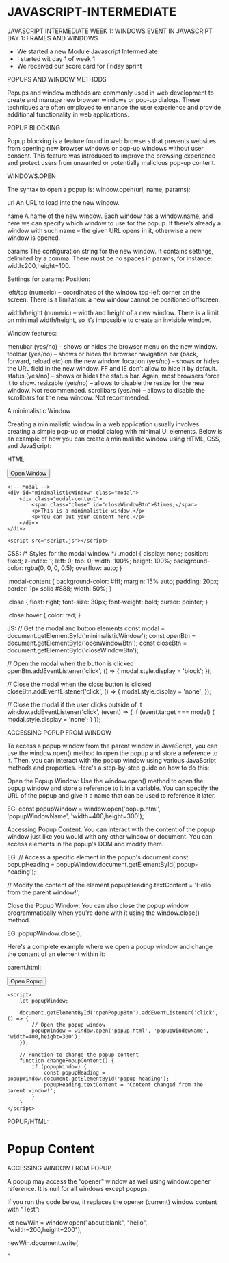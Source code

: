 # JAVASCRIPT-INTERMEDIATE

JAVASCRIPT INTERMEDIATE
WEEK 1: WINDOWS EVENT IN JAVASCRIPT
DAY 1: FRAMES AND WINDOWS
-	We started a new Module Javascript Intermediate
-	I started wit day 1 of week 1
-	We received our score card for Friday sprint

POPUPS AND WINDOW METHODS

Popups and window methods are commonly used in web development to create and manage new browser windows or pop-up dialogs. These techniques are often employed to enhance the user experience and provide additional functionality in web applications.

POPUP BLOCKING

Popup blocking is a feature found in web browsers that prevents websites from opening new browser windows or pop-up windows without user consent. This feature was introduced to improve the browsing experience and protect users from unwanted or potentially malicious pop-up content.

WINDOWS.OPEN

The syntax to open a popup is: window.open(url, name, params):

url
An URL to load into the new window.

name
A name of the new window. Each window has a window.name, and here we can specify which window to use for the popup. If there’s already a window with such name – the given URL opens in it, otherwise a new window is opened.

params
The configuration string for the new window. It contains settings, delimited by a comma. There must be no spaces in params, for instance: width:200,height=100.

Settings for params:
Position:

left/top (numeric) – coordinates of the window top-left corner on the screen. There is a limitation: a new window cannot be positioned offscreen.

width/height (numeric) – width and height of a new window. There is a limit on minimal width/height, so it’s impossible to create an invisible window.

Window features:

menubar (yes/no) – shows or hides the browser menu on the new window.
toolbar (yes/no) – shows or hides the browser navigation bar (back, forward, reload etc) on the new window.
location (yes/no) – shows or hides the URL field in the new window. FF and IE don’t allow to hide it by default.
status (yes/no) – shows or hides the status bar. Again, most browsers force it to show.
resizable (yes/no) – allows to disable the resize for the new window. Not recommended.
scrollbars (yes/no) – allows to disable the scrollbars for the new window. Not recommended.

A minimalistic Window

Creating a minimalistic window in a web application usually involves creating a simple pop-up or modal dialog with minimal UI elements. Below is an example of how you can create a minimalistic window using HTML, CSS, and JavaScript:

HTML:
<!DOCTYPE html>
<html lang="en">
<head>
    <meta charset="UTF-8">
    <meta name="viewport" content="width=device-width, initial-scale=1.0">
    <title>Minimalistic Window</title>
    <link rel="stylesheet" href="styles.css">
</head>
<body>
    <button id="openWindowBtn">Open Window</button>

    <!-- Modal -->
    <div id="minimalisticWindow" class="modal">
        <div class="modal-content">
            <span class="close" id="closeWindowBtn">&times;</span>
            <p>This is a minimalistic window.</p>
            <p>You can put your content here.</p>
        </div>
    </div>

    <script src="script.js"></script>
</body>
</html>

CSS: 
/* Styles for the modal window */
.modal {
    display: none;
    position: fixed;
    z-index: 1;
    left: 0;
    top: 0;
    width: 100%;
    height: 100%;
    background-color: rgba(0, 0, 0, 0.5);
    overflow: auto;
}

.modal-content {
    background-color: #fff;
    margin: 15% auto;
    padding: 20px;
    border: 1px solid #888;
    width: 50%;
}

.close {
    float: right;
    font-size: 30px;
    font-weight: bold;
    cursor: pointer;
}

.close:hover {
    color: red;
}

JS: 
// Get the modal and button elements
const modal = document.getElementById('minimalisticWindow');
const openBtn = document.getElementById('openWindowBtn');
const closeBtn = document.getElementById('closeWindowBtn');

// Open the modal when the button is clicked
openBtn.addEventListener('click', () => {
    modal.style.display = 'block';
});

// Close the modal when the close button is clicked
closeBtn.addEventListener('click', () => {
    modal.style.display = 'none';
});

// Close the modal if the user clicks outside of it
window.addEventListener('click', (event) => {
    if (event.target === modal) {
        modal.style.display = 'none';
    }
});

ACCESSING POPUP FROM WINDOW

To access a popup window from the parent window in JavaScript, you can use the window.open() method to open the popup and store a reference to it. Then, you can interact with the popup window using various JavaScript methods and properties. Here's a step-by-step guide on how to do this:

Open the Popup Window:
Use the window.open() method to open the popup window and store a reference to it in a variable. You can specify the URL of the popup and give it a name that can be used to reference it later.

EG:
const popupWindow = window.open('popup.html', 'popupWindowName', 'width=400,height=300');

Accessing Popup Content:
You can interact with the content of the popup window just like you would with any other window or document. You can access elements in the popup's DOM and modify them.

EG:
// Access a specific element in the popup's document
const popupHeading = popupWindow.document.getElementById('popup-heading');

// Modify the content of the element
popupHeading.textContent = 'Hello from the parent window!';

Close the Popup Window:
You can also close the popup window programmatically when you're done with it using the window.close() method.

EG:
popupWindow.close();

Here's a complete example where we open a popup window and change the content of an element within it:

parent.html:
<!DOCTYPE html>
<html lang="en">
<head>
    <meta charset="UTF-8">
    <meta name="viewport" content="width=device-width, initial-scale=1.0">
    <title>Parent Window</title>
</head>
<body>
    <button id="openPopupBtn">Open Popup</button>
    
    <script>
        let popupWindow;

        document.getElementById('openPopupBtn').addEventListener('click', () => {
            // Open the popup window
            popupWindow = window.open('popup.html', 'popupWindowName', 'width=400,height=300');
        });

        // Function to change the popup content
        function changePopupContent() {
            if (popupWindow) {
                const popupHeading = popupWindow.document.getElementById('popup-heading');
                popupHeading.textContent = 'Content changed from the parent window!';
            }
        }
    </script>
</body>
</html>
 
POPUP/HTML:
<!DOCTYPE html>
<html lang="en">
<head>
    <meta charset="UTF-8">
    <meta name="viewport" content="width=device-width, initial-scale=1.0">
    <title>Popup Window</title>
</head>
<body>
    <h1 id="popup-heading">Popup Content</h1>
</body>
</html>

ACCESSING WINDOW FROM POPUP

A popup may access the “opener” window as well using window.opener reference. It is null for all windows except popups.

If you run the code below, it replaces the opener (current) window content with “Test”:

let newWin = window.open("about:blank", "hello", "width=200,height=200");

newWin.document.write(

  "<script>window.opener.document.body.innerHTML = 'Test'<\/script>"

);

So the connection between the windows is bidirectional: the main window and the popup have a reference to each other.

CLOSING A POPUP

To close a window: win.close().

To check if a window is closed: win.closed.

Technically, the close() method is available for any window, but window.close() is ignored by most browsers if window is not created with window.open(). So it’ll only work on a popup.

The closed property is true if the window is closed. That’s useful to check if the popup (or the main window) is still open or not. A user can close it anytime, and our code should take that possibility into account.

This code loads and then closes the window:

let newWindow = open('/', 'example', 'width=300,height=300');

newWindow.onload = function() {

  newWindow.close();

  alert(newWindow.closed); // true

};

SCROLLING AND RESIZING 

There are methods to move/resize a window:

win.moveBy(x,y)

Move the window relative to current position x pixels to the right and y pixels down. Negative values are allowed (to move left/up).

win.moveTo(x,y)

Move the window to coordinates (x,y) on the screen.

win.resizeBy(width,height)

Resize the window by given width/height relative to the current size. Negative values are allowed.

win.resizeTo(width,height)

Resize the window to the given size.

There’s also window.onresize event.

Only popups
To prevent abuse, the browser usually blocks these methods. They only work reliably on popups that we opened, that have no additional tabs.

No minification/maximization
JavaScript has no way to minify or maximize a window. These OS-level functions are hidden from Frontend-developers.

Move/resize methods do not work for maximized/minimized windows.

SCROLLING A WINDOW

You can scroll a window in JavaScript using the window.scrollTo() method or by manipulating the scrollTop and scrollLeft properties of the window's document or an element within it.

win.scrollBy(x,y)

Scroll the window x pixels right and y down relative the current scroll. Negative values are allowed.

win.scrollTo(x,y)

Scroll the window to the given coordinates (x,y).

elem.scrollIntoView(top = true)

Scroll the window to make elem show up at the top (the default) or at the bottom for elem.scrollIntoView(false).

There’s also window.onscroll event.

Focus/Blur on a window

Theoretically, there are window.focus() and window.blur() methods to focus/unfocus on a window. Also there are focus/blur events that allow to focus a window and catch the moment when the visitor switches elsewhere.

In the past evil pages abused those. For instance, look at this code:

window.onblur = () => window.focus();

When a user attempts to switch out of the window (blur), it brings it back to focus. The intention is to “lock” the user within the window.

So, there are limitations that forbid the code like that. There are many limitations to protect the user from ads and evils pages. They depend on the browser.

For instance, a mobile browser usually ignores that call completely. Also focusing doesn’t work when a popup opens in a separate tab rather than a new window.

Still, there are some things that can be done.

For instance:

When we open a popup, it’s might be a good idea to run a newWindow.focus() on it. Just in case, for some OS/browser combinations it ensures that the user is in the new window now.
If we want to track when a visitor actually uses our web-app, we can track window.onfocus/onblur. That allows us to suspend/resume in-page activities, animations etc. But please note that the blur event means that the visitor switched out from the window, but they still may observe it. The window is in the background, but still may be visible.

Coding Popups

Creating popups in web development can be done using a variety of techniques, including HTML, CSS, and JavaScript.

MY VIEWS ON THE DAY

Today we started with the new Module Intermediate JavaScript.

I have covered the following:
- Popups and windows
- Window.open
- Settings for params
- Windows features
- A minimalistic window
- Accessing popup from window
- Accessing window from popup
- Closing a Popup
- Scrolling and resizing
- Scrolling a window
- Focus/Blur on a window 
- Coding popup

JAVASCRIPT INTERMEDIATE
WEEK 1
DAY 2: CROSS WINDOW COMMUNICATION
-	I started my day with updating my padlet
-	I started with day 2 of week 1

SAME ORIGIN 

Two URLs are said to have the “same origin” if they have the same protocol, domain, and port.

These URLs all share the same origin:

http://site.com
http://site.com/
http://site.com/my/page.html
These ones do not:

http://www.site.com (another domain: www.matters)
http://site.org (another domain: .orgmatters)
https://site.com (another protocol: https)
http://site.com:8080 (another port: 8080)
The “Same Origin” policy states that:

if we have a reference to another window, e.g. a popup created by window.open or a window inside <iframe>, and that window comes from the same origin, then we have full access to that window.

otherwise, if it comes from another origin, then we can’t access the content of that window: variables, document, anything. The only exception is location: we can change it (thus redirecting the user). But we cannot read the location (so we can’t see where the user is now, no information leak).

IN ACTION: IFRAME

An iframe (inline frame) is an HTML element that allows you to embed another HTML document within the current document. It's commonly used to display external content or a different webpage within a specific section of your web page.

Windows on subdomains: document.domain

By definition, two URLs with different domains have different origins.

But if windows share the same second-level domain, for instance, john.site.com, peter.site.com, and site.com (so that their common second-level domain is site.com), we can make the browser ignore that difference, so that they can be treated as coming from the “same origin” for the purposes of cross-window communication.

To make it work, each such window should run the code:

document.domain = 'site.com';

That’s all. Now they can interact without limitations. Again, that’s only possible for pages with the same second-level domain.

Iframe: wrong document pitfall

The "Wrong Document" error often occurs when trying to manipulate elements within an iframe. This error happens because JavaScript code running in the parent document attempts to access or modify elements inside the iframe as if they were part of the parent document's DOM. However, the iframe's content is in a separate document, and direct access from the parent document is restricted due to security reasons.

To avoid the "Wrong Document" pitfall and interact with elements inside an iframe correctly, you can follow these steps:

Access the iframe element:
First, select the iframe element within the parent document. You can do this using JavaScript's querySelector or getElementById methods, depending on how you've structured your HTML.

javascript

const iframe = document.querySelector('iframe'); // Or use getElementById if the iframe has an ID attribute
Wait for the iframe to load:
To ensure that the iframe's content is fully loaded and accessible, attach an event listener to the iframe's load event. This event is triggered when the iframe's content is loaded and ready for interaction.

javascript

iframe.addEventListener('load', () => {
    // Code to interact with iframe content goes here
});
Access elements within the iframe:
Inside the load event listener, you can access the document of the iframe using the contentDocument or contentWindow.document property. This allows you to interact with elements within the iframe as if you were working with the DOM of the iframe's content document.

javascript

iframe.addEventListener('load', () => {
    const iframeDocument = iframe.contentDocument || iframe.contentWindow.document;

    // Now you can access and manipulate elements within the iframeDocument
    const iframeButton = iframeDocument.getElementById('buttonId');
    iframeButton.addEventListener('click', () => {
        alert('Button inside the iframe was clicked!');
    });
});
By following these steps, you can safely and correctly interact with elements inside an iframe without encountering the "Wrong Document" error. Remember that cross-origin restrictions may apply, and you need permission from the iframe's source if the iframe content is hosted on a different domain to access or modify its contents.
COLLECTION: WINDOWS.FRAMES

An alternative way to get a window object for <iframe>– is to get it from the named collectionwindow.frames:

- By number: window.frames[0] – the window object for the first frame in the document.
- By name: window.frames.iframeName – the window object for the frame withname="iframeName".

An iframe may have other iframes inside. The corresponding window objects form a hierarchy.

Navigation links are:

- window.frames – the collection of “children” windows (for nested frames).
- window.parent – the reference to the “parent” (outer) window.
- window.top – the reference to the topmost parent window.

THE "SANDBOX" IFRAME ATTRIBUTE

The sandbox attribute allows for the exclusion of certain actions inside an <iframe> in order to prevent it from executing untrusted code. It “sandboxes” the iframe by treating it as coming from another origin and/or applying other limitations.

There’s a “default set” of restrictions applied for <iframe sandbox src="...">. But it can be relaxed if we provide a space-separated list of restrictions that should not be applied as a value of the attribute, like this: <iframe sandbox="allow-forms allow-popups">.

In other words, an empty "sandbox" attribute puts the strictest limitations possible, but we can put a space-delimited list of those that we want to lift.

Here’s a list of limitations:

allow-same-origin
By default "sandbox" forces the “different origin” policy for the iframe. In other words, it makes the browser to treat the iframe as coming from another origin, even if its src points to the same site. With all implied restrictions for scripts. This option removes that feature.

allow-top-navigation
Allows the iframe to change parent.location.

allow-forms
Allows to submit forms from iframe.

allow-scripts
Allows to run scripts from the iframe.

allow-popups
Allows to window.open popups from the iframe

CROSS WINDOW MESSAGING

The postMessage interface allows windows to talk to each other no matter which origin they are from.

So, it’s a way around the “Same Origin” policy. It allows a window from john-smith.com to talk to gmail.comand exchange information, but only if they both agree and call corresponding JavaScript functions. That makes it safe for users.

The interface has two parts.

postMessage
The window that wants to send a message calls postMessage method of the receiving window. In other words, if we want to send the message to win, we should call win.postMessage(data, targetOrigin).

Arguments:

data
The data to send. Can be any object, the data is cloned using the “structured cloning algorithm”. IE supports only strings, so we should JSON.stringify complex objects to support that browser.

targetOrigin
Specifies the origin for the target window, so that only a window from the given origin will get the message.

The targetOrigin is a safety measure. Remember, if the target window comes from another origin, we can’t read it’s location in the sender window. So we can’t be sure which site is open in the intended window right now: the user could navigate away, and the sender window has no idea about it.

Specifying targetOrigin ensures that the window only receives the data if it’s still at the right site. Important when the data is sensitive.

onmessage
To receive a message, the target window should have a handler on the message event. It triggers when postMessage is called (and targetOrigin check is successful).

The event object has special properties:

data
The data from postMessage.

origin
The origin of the sender, for instance http://javascript.info.

source
The reference to the sender window. We can immediately source.postMessage(...) back if we want.

To assign that handler, we should use addEventListener, a short syntax window.onmessage does not work.

MY VIEWS ON THE DAY

- The most important about was learning more about iframes.

- All the activities were beneficial because they are assisting on what to put on our Dev Team website.

- Activities were not that tricky they were just guiding on what to put on our project.

DAY 2 REFLECTION:

- Cross window communication.
- Same origin
- In action: iframe
- Windows on subdomain: document.domain
- iframe: wrong document pitfall
- Collection: window.frames
- The "sandbox" iframe attribute
- Cross window messaging
- postMessage 
- Arguments: data, targetOrigin

DAY 3: THE CLICKJACKING ATTACKS
Clickjacking

Clickjacking, also known as a UI (User Interface) redress attack or UI redressing, is a malicious technique where an attacker tricks a user into clicking on something different from what the user perceives, thereby potentially performing actions without the user's knowledge or consent. The attacker usually accomplishes this by overlaying a legitimate UI element with a deceptive one.

Here are some important points about clickjacking attacks:

How It Works:

Attackers create a website or web page containing an iframe or multiple iframes.
They position these iframes in a way that they are invisible or transparent to the user.
The iframes load legitimate websites or web applications in the background.
The attacker's page may contain deceptive elements like buttons or links that are positioned directly over the invisible iframes.
Deceptive Actions:

When users interact with what they perceive as legitimate UI elements (e.g., clicking a button or link), they are actually interacting with the hidden iframes.
This can lead to unintended actions, such as making financial transactions, changing account settings, or posting social media content without the user's consent.
Preventing Clickjacking:

Frame Busting: Website owners can use frame-busting techniques to prevent their sites from being loaded within iframes on other domains. This helps protect against clickjacking attacks.
X-Frame-Options Header: Servers can send an HTTP response header called "X-Frame-Options" to instruct browsers not to render the page in an iframe or to allow it only from specific domains.
Content Security Policy (CSP): Implementing a CSP can help control which sources are allowed to load content in iframes.
JavaScript: Websites can use JavaScript to detect if their page is loaded within an iframe and take appropriate actions, such as redirecting to the main page.
Protection for Users:

Users should be cautious when clicking on unfamiliar or suspicious links.
Modern browsers often have security features to prevent clickjacking, but users should keep their browsers updated.
Real-World Scenarios:

Clickjacking can be used for various malicious purposes, including stealing sensitive information, spreading malware, or tricking users into sharing their social media accounts.
Legitimate Use Cases:

While clickjacking is typically malicious, there are legitimate use cases for UI overlay, such as for accessibility features, lightboxes, or interactive widgets. In these cases, it's important for website owners to implement security measures to prevent misuse.
Clickjacking is a security concern that both website owners and users need to be aware of, and it emphasizes the importance of security measures and best practices in web development to protect against such attacks.

OLD SCHOOL DEFENSES (WEAK)

The oldest defense is a bit of JavaScript which forbids opening the page in a frame (so-called “framebusting”).

That looks like this:

if (top != window) {

  top.location = window.location;

}

That is: if the window finds out that it’s not on top, then it automatically makes itself the top.

This is not a reliable defense, because there are many ways to hack around it. Let’s cover a few.

Blocking top-navigation
We can block the transition caused by changing top.location in beforeunload event handler.

The top page (enclosing one, belonging to the hacker) sets a preventing handler to it, like this:

window.onbeforeunload = function() {

  return false;

};

When the iframe tries to change top.location, the visitor gets a message asking them whether they want to leave.

In most cases the visitor would answer negatively because they don’t know about the iframe – all they can see is the top page, there’s no reason to leave. So top.location won’t change!

Sandbox attribute
One of the things restricted by the sandbox attribute is navigation. A sandboxed iframe may not change top.location.

So we can add the iframe with sandbox="allow-scripts allow-forms". That would relax the restrictions, permitting scripts and forms. But we omit allow-top-navigation so that changing top.location is forbidden.

Here’s the code:

<iframe sandbox="allow-scripts allow-forms" src="facebook.html"></iframe>

There are other ways to work around that simple protection too.

X-FRAME-OPTIONS

The server-side header X-Frame-Options can permit or forbid displaying the page inside a frame.

It must be sent exactly as HTTP-header: the browser will ignore it if found in HTML <meta> tag. So, <meta http-equiv="X-Frame-Options"...> won’t do anything.

The header may have 3 values:

DENY
Never ever show the page inside a frame.

SAMEORIGIN
Allow inside a frame if the parent document comes from the same origin.

ALLOW-FROM domain
Allow inside a frame if the parent document is from the given domain.

For instance, Twitter uses X-Frame-Options: SAMEORIGIN.

Here’s the result:

<iframe src="https://twitter.com"></iframe>

Depending on your browser, the iframe above is either empty or alerting you that the browser won’t permit that page to be navigating in this way.

Showing with disabled functionality
The X-Frame-Options header has a side-effect. Other sites won’t be able to show our page in a frame, even if they have good reasons to do so.

So there are other solutions… For instance, we can “cover” the page with a <div> with styles height: 100%; width: 100%;, so that it will intercept all clicks. That <div> is to be removed if window == top or if we figure out that we don’t need the protection.

SAMESITE COOKIE ATTRIBUTE

The SameSite cookie attribute is a security feature introduced in web browsers to control how cookies are sent with cross-origin requests. It helps mitigate certain types of cross-site request forgery (CSRF) and cross-site scripting (XSS) attacks by restricting when cookies can be sent along with a request. The SameSite attribute can have one of three values: Strict, Lax, or None.

Strict (SameSite=Strict):

Cookies with the SameSite=Strict attribute are only sent in first-party, same-site requests. They are not sent in cross-site requests.
This setting provides the highest level of security and helps prevent CSRF attacks, but it can break some functionality that relies on cross-site requests.
Lax (SameSite=Lax):

Cookies with the SameSite=Lax attribute are sent in first-party requests (i.e., requests originating from the same site), as well as in top-level navigation requests that originate from a link (e.g., when a user clicks a link to go to another site).
However, cookies are not sent in cross-site requests triggered by third-party resources, such as images, scripts, or iframes.
This setting strikes a balance between security and usability.
None (SameSite=None):

Cookies with the SameSite=None attribute are sent with all requests, regardless of their origin.
This setting is often used when you need to enable cookies for cross-origin requests, such as for single sign-on (SSO) or embedding third-party content via iframes.
When setting SameSite=None, you should also set the Secure attribute to ensure that the cookie is only sent over HTTPS connections.

Clickjacking Presentation

Clickjacking is a malicious technique used in web security attacks where an attacker tricks a user into clicking on a visible element on a web page that is different from what the user perceives. This can lead to unintended actions, often without the user's knowledge or consent. Clickjacking is also known as a UI (User Interface) redress attack or UI redressing.

Here's how clickjacking typically works:

Deceptive Overlay: The attacker creates a web page that contains a visible element (e.g., a button, a game, or an enticing link) that the user is likely to click on.

Hidden Content: Beneath this visible element, the attacker places invisible or transparent iframes that load other web pages or applications. These hidden iframes are positioned in a way that aligns with the visible element.

User Interaction: When the user interacts with the visible element (e.g., clicks on it), they are actually clicking on the invisible iframes underneath. Since the user cannot see the hidden content, they may not realize that they are taking actions on a different web page.

Unintended Actions: The attacker can control the content within the hidden iframes to perform actions on behalf of the user. These actions can range from posting social media updates to making financial transactions or changing account settings, depending on the context of the clickjacking attack.

User Unawareness: Because the user sees the visible element and not the hidden iframes, they remain unaware that their actions are being exploited by the attacker.

To protect against clickjacking attacks, web developers and website owners can implement several security measures:

Frame Busting: Implement frame-busting techniques to prevent your website from being embedded within iframes on other domains.

X-Frame-Options Header: Set the "X-Frame-Options" HTTP response header to control how your site can be framed. You can specify whether it should not be framed at all, be allowed from the same origin, or be allowed from specific domains.

Content Security Policy (CSP): Implement a CSP that restricts which sources are allowed to load content in iframes.

JavaScript Protections: Use JavaScript to detect if your page is loaded within an iframe and take appropriate actions, such as redirecting to the main page.

It's crucial for both website owners and users to be aware of the risks associated with clickjacking and take steps to prevent falling victim to or facilitating such attacks. Users should exercise caution when clicking on unfamiliar or suspicious links, and developers should implement best practices to secure their web applications against clickjacking vulnerabilities.


DAY 4: ARRAYBUFFER AND BINARY ARRAY

ArrayBuffer

An ArrayBuffer is a built-in object in JavaScript that represents a fixed-length binary data buffer. It is part of the JavaScript Typed Array specification and is used to work with raw binary data directly. Unlike regular JavaScript arrays, which can hold elements of various data types, an ArrayBuffer can only store binary data.

In web-development, we meet binary data mostly while dealing with files (create, upload, download). Another typical use case is image processing.

That’s all possible in JavaScript, and binary operations are high-performant.

Although, there’s a bit of confusion because there are many classes. To name a few:

ArrayBuffer, Uint8Array, DataView, Blob, File, etc.

Binary data in JavaScript is implemented in a non-standard way, compared to other languages. But when we sort things out, everything becomes fairly simple.

The basic binary object is ArrayBuffer – a reference to a fixed-length contiguous memory area.

We create it like this:

let buffer = new ArrayBuffer(16); // create a buffer of length 16

alert(buffer.byteLength); // 16

This allocates a contiguous memory area of 16 bytes and pre-fills it with zeroes.

ArrayBuffer is not an array of something

Let’s eliminate a possible source of confusion. ArrayBuffer has nothing in common with Array:

It has a fixed length, we can’t increase or decrease it.
It takes exactly that much space in the memory.
To access individual bytes, another “view” object is needed, not buffer[index].
ArrayBuffer is a memory area. What’s stored in it? It has no clue. Just a raw sequence of bytes.

To manipulate an ArrayBuffer, we need to use a “view” object.

A view object does not store anything on its own. It’s the “eyeglasses” that give an interpretation of the bytes stored in the ArrayBuffer.

For instance:

Uint8Array – treats each byte in ArrayBufferas a separate number, with possible values are from 0 to 255 (a byte is 8-bit, so it can hold only that much). Such value is called a “8-bit unsigned integer”.
Uint16Array – treats every 2 bytes as an integer, with possible values from 0 to 65535. That’s called a “16-bit unsigned integer”.
Uint32Array – treats every 4 bytes as an integer, with possible values from 0 to 4294967295. That’s called a “32-bit unsigned integer”.
Float64Array – treats every 8 bytes as a floating point number with possible values from 5.0x10-324to 1.8x10308.
So, the binary data in an ArrayBuffer of 16 bytes can be interpreted as 16 “tiny numbers”, or 8 bigger numbers (2 bytes each), or 4 even bigger (4 bytes each), or 2 floating-point values with high precision (8 bytes each).

ArrayBuffer is the core object, the root of everything, the raw binary data.

But if we’re going to write into it, or iterate over it, basically for almost any operation – we must use a view, e.g:

let buffer = new ArrayBuffer(16); // create a buffer of length 16

let view = new Uint32Array(buffer); // treat buffer as a sequence of 32-bit integers

alert(Uint32Array.BYTES_PER_ELEMENT); // 4 bytes per integer

alert(view.length); // 4, it stores that many integers

alert(view.byteLength); // 16, the size in bytes

// let's write a value

view[0] = 123456;

// iterate over values

for(let num of view) {

  alert(num); // 123456, then 0, 0, 0 (4 values total)

}

TYPEDARRAY

The common term for all these views (Uint8Array, Uint32Array, etc) is TypedArray. They share the same set of methods and properties.

They are much more like regular arrays: have indexes and iterable.

A typed array constructor (be it Int8Array or Float64Array, doesn’t matter) behaves differently depending on argument types.

There are 5 variants of arguments:

new TypedArray(buffer, [byteOffset], [length]);

new TypedArray(object);

new TypedArray(typedArray);

new TypedArray(length);

new TypedArray();

1. If an ArrayBuffer argument is supplied, the view is created over it. We used that syntax already.

Optionally we can provide byteOffset to start from (0 by default) and the length (till the end of the buffer by default), then the view will cover only a part of the buffer.

2. If an Array, or any array-like object is given, it creates a typed array of the same length and copies the content.

We can use it to pre-fill the array with the data:

let arr = new Uint8Array([0, 1, 2, 3]);
alert( arr.length ); // 4, created binary array of the same length
alert( arr[1] ); // 1, filled with 4 bytes (unsigned 8-bit integers) with given values
3. If another TypedArray is supplied, it does the same: creates a typed array of the same length and copies values. Values are converted to the new type in the process, if needed.

let arr16 = new Uint16Array([1, 1000]);
let arr8 = new Uint8Array(arr16);
alert( arr8[0] ); // 1
alert( arr8[1] ); // 232, tried to copy 1000, but can't fit 1000 into 8 bits (explanations below)
4. For a numeric argument length – creates the typed array to contain that many elements. Its byte length will be length multiplied by the number of bytes in a single item TypedArray.BYTES_PER_ELEMENT:

let arr = new Uint16Array(4); // create typed array for 4 integers
alert( Uint16Array.BYTES_PER_ELEMENT ); // 2 bytes per integer
alert( arr.byteLength ); // 8 (size in bytes)
5. Without arguments, creates an zero-length typed array.

We can create a TypedArray directly, without mentioning ArrayBuffer. But a view cannot exist without an underlying ArrayBuffer, so gets created automatically in all these cases except the first one (when provided).

To access the ArrayBuffer, there are properties:

arr.buffer – references the ArrayBuffer.
arr.byteLength – the length of the ArrayBuffer.
So, we can always move from one view to another:

let arr8 = new Uint8Array([0, 1, 2, 3]);
// another view on the same data
let arr16 = new Uint16Array(arr8.buffer);
Here’s the list of typed arrays:

Uint8Array, Uint16Array, Uint32Array – for integer numbers of 8, 16 and 32 bits.
Uint8ClampedArray – for 8-bit integers, “clamps” them on assignment (see below).
Int8Array, Int16Array, Int32Array – for signed integer numbers (can be negative).
Float32Array, Float64Array – for signed floating-point numbers of 32 and 64 bits.
No int8 or similar single-valued types

Please note, despite of the names like Int8Array, there’s no single-value type like int, or int8 in JavaScript.

That’s logical, as Int8Array is not an array of these individual values, but rather a view on ArrayBuffer

OUT-OF-BOUNDS BEHAVIOUR

Out-of-bounds behavior, in the context of programming, refers to what happens when you attempt to access or manipulate data at a memory location or array index that is outside the valid range of memory allocated for that data structure. This behavior is highly dependent on the programming language, the data structure being used, and the memory management system in place.

TYPEDARRAY METHODS

TypedArray has regular Array methods, with notable exceptions.

We can iterate, map, slice, find, reduce, etc.

There are a few things we can’t do though:

No splice – we can’t “delete” a value, because typed arrays are views on a buffer, and these are fixed, contiguous areas of memory. All we can do is to assign a zero.
No concat method.
There are two additional methods:

arr.set(fromArr, [offset]) copies all elements from fromArr to the arr, starting at position offset (0 by default).
arr.subarray([begin, end]) creates a new view of the same type from begin to end (exclusive). That’s similar to slice method (that’s also supported), but doesn’t copy anything – just creates a new view, to operate on the given piece of data.
These methods allow us to copy typed arrays, mix them, create new arrays from existing ones, and so on.

DATAVIEW

DataView is a special super-flexible “untyped” view over ArrayBuffer. It allows accessing the data on any offset in any format.

For typed arrays, the constructor dictates what the format is. The whole array is supposed to be uniform. The i-th number is arr[i].
With DataView we access the data with methods like .getUint8(i) or .getUint16(i). We choose the format at method call time instead of the construction time.
The syntax:

new DataView(buffer, [byteOffset], [byteLength])

buffer – the underlying ArrayBuffer. Unlike typed arrays, DataView doesn’t create a buffer on its own. We need to have it ready.
byteOffset – the starting byte position of the view (by default 0).
byteLength – the byte length of the view (by default till the end of buffer).

CODE PRACTICE

function concatUint8Arrays(arrays) {
  // Calculate the total length of the concatenated array
  let totalLength = 0;
  for (const array of arrays) {
    totalLength += array.length;
  }

  // Create a new Uint8Array with the total length
  const result = new Uint8Array(totalLength);

  // Copy the contents of input arrays into the result array
  let offset = 0;
  for (const array of arrays) {
    result.set(array, offset);
    offset += array.length;
  }

  return result;
}

// Example usage:
const array1 = new Uint8Array([1, 2, 3]);
const array2 = new Uint8Array([4, 5, 6]);
const concatenatedArray = concatUint8Arrays([array1, array2]);

console.log(concatenatedArray); // Outputs: Uint8Array [ 1, 2, 3, 4, 5, 6 ]
